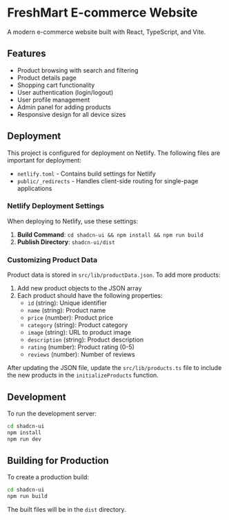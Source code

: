 # FreshMart E-commerce Website

A modern e-commerce website built with React, TypeScript, and Vite.

## Features

- Product browsing with search and filtering
- Product details page
- Shopping cart functionality
- User authentication (login/logout)
- User profile management
- Admin panel for adding products
- Responsive design for all device sizes

## Deployment

This project is configured for deployment on Netlify. The following files are important for deployment:

- `netlify.toml` - Contains build settings for Netlify
- `public/_redirects` - Handles client-side routing for single-page applications

### Netlify Deployment Settings

When deploying to Netlify, use these settings:

1. **Build Command**: `cd shadcn-ui && npm install && npm run build`
2. **Publish Directory**: `shadcn-ui/dist`

### Customizing Product Data

Product data is stored in `src/lib/productData.json`. To add more products:

1. Add new product objects to the JSON array
2. Each product should have the following properties:
   - `id` (string): Unique identifier
   - `name` (string): Product name
   - `price` (number): Product price
   - `category` (string): Product category
   - `image` (string): URL to product image
   - `description` (string): Product description
   - `rating` (number): Product rating (0-5)
   - `reviews` (number): Number of reviews

After updating the JSON file, update the `src/lib/products.ts` file to include the new products in the `initializeProducts` function.

## Development

To run the development server:

```bash
cd shadcn-ui
npm install
npm run dev
```

## Building for Production

To create a production build:

```bash
cd shadcn-ui
npm run build
```

The built files will be in the `dist` directory.
